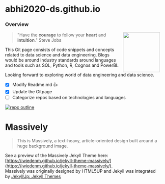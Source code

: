 # abhi2020-ds.github.io
### Overview
 <div style="float: right">
 <img src="https://media.giphy.com/media/twQN0OB84MFP2/giphy.gif" height="130px" width="120px" style="float:right" align="right"/>
  </div>
  
 > "Have the **courage** to follow your **heart** and **intuition**." Steve Jobs
  
  This Git page consists of code snippets and concepts related to data science and data engineering. Blogs would be around industry standards around languages and tools such as SQL, Python, R, Cognos and PowerBI.

Looking forward to exploring world of data engineering and data science.  

- [x] Modify Readme.md :+1:
- [x] Update the Gitpage
- [ ] Categorize repos based on technologies and languages

[<img src="https://img.shields.io/badge/Massively%20Integration-Complete-green.svg?style=for-the-badge" alt="repo outline">](#massively)  

# Massively
> This is Massively, a text-heavy, article-oriented design built around a huge background
image.

See a preview of the Massively Jekyll Theme here: [https://iwiedenm.github.io/jekyll-theme-massively/](https://iwiedenm.github.io/jekyll-theme-massively/). <br>
Massively was originally designed by HTML5UP and Jekyll was integrated by [JekyllUp: Jekyll Themes](https://jekyllup.com)